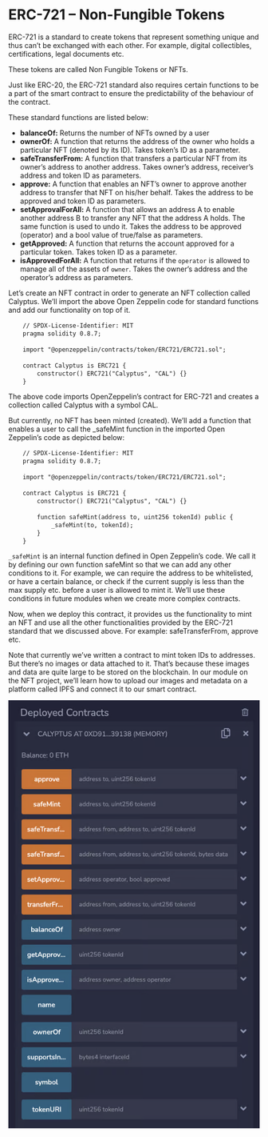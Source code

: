 # ERC-721 – Non-Fungible Tokens

ERC-721 is a standard to create tokens that represent something unique and thus can’t be exchanged with each other. For example, digital collectibles, certifications, legal documents etc.

These tokens are called Non Fungible Tokens or NFTs.

Just like ERC-20, the ERC-721 standard also requires certain functions to be a part of the smart contract to ensure the predictability of the behaviour of the contract.

These standard functions are listed below:

- **balanceOf:** Returns the number of NFTs owned by a user
- **ownerOf:** A function that returns the address of the owner who holds a particular NFT (denoted by its ID). Takes token’s ID as a parameter.
- **safeTransferFrom:** A function that transfers a particular NFT from its owner’s address to another address. Takes owner’s address, receiver’s address and token ID as parameters.
- **approve:** A function that enables an NFT’s owner to approve another address to transfer that NFT on his/her behalf. Takes the address to be approved and token ID as parameters.
- **setApprovalForAll:** A function that allows an address A to enable another address B to transfer any NFT that the address A holds. The same function is used to undo it. Takes the address to be approved (operator) and a bool value of true/false as parameters.
- **getApproved:** A function that returns the account approved for a particular token. Takes token ID as a parameter.
- **isApprovedForAll:** A function that returns if the `operator` is allowed to manage all of the assets of `owner`. Takes the owner’s address and the operator’s address as parameters.

Let’s create an NFT contract in order to generate an NFT collection called Calyptus. We’ll import the above Open Zeppelin code for standard functions and add our functionality on top of it.

```solidity
    // SPDX-License-Identifier: MIT
    pragma solidity 0.8.7;
    
    import "@openzeppelin/contracts/token/ERC721/ERC721.sol";
    
    contract Calyptus is ERC721 {
        constructor() ERC721("Calyptus", "CAL") {}
    }
```

The above code imports OpenZeppelin’s contract for ERC-721 and creates a collection called Calyptus with a symbol CAL.

But currently, no NFT has been minted (created). We’ll add a function that enables a user to call the _safeMint function in the imported Open Zeppelin’s code as depicted below:

```solidity
    // SPDX-License-Identifier: MIT
    pragma solidity 0.8.7;
    
    import "@openzeppelin/contracts/token/ERC721/ERC721.sol";
    
    contract Calyptus is ERC721 {
        constructor() ERC721("Calyptus", "CAL") {}
    
        function safeMint(address to, uint256 tokenId) public {
            _safeMint(to, tokenId);
        }
    }
```

`_safeMint` is an internal function defined in Open Zeppelin’s code. We call it by defining our own function safeMint so that we can add any other conditions to it. For example, we can require the address to be whitelisted, or have a certain balance, or check if the current supply is less than the max supply etc. before a user is allowed to mint it. We’ll use these conditions in future modules when we create more complex contracts.

Now, when we deploy this contract, it provides us the functionality to mint an NFT and use all the other functionalities provided by the ERC-721 standard that we discussed above. For example: safeTransferFrom, approve etc.

Note that currently we’ve written a contract to mint token IDs to addresses. But there’s no images or data attached to it. That’s because these images and data are quite large to be stored on the blockchain. In our module on the NFT project, we’ll learn how to upload our images and metadata on a platform called IPFS and connect it to our smart contract.

![alt text](image-1.png)